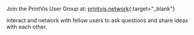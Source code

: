 Join the PrintVis User Group at: [printvis.network](https://printvis.network){:target="_blank"}

Interact and network with fellow users to ask questions and share ideas with each other.